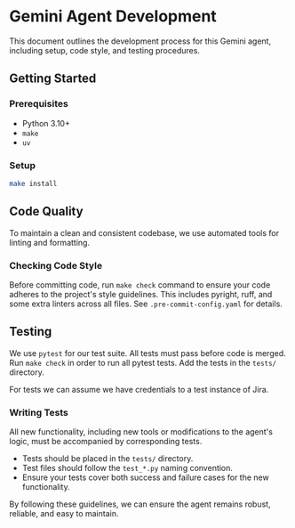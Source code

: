 # Gemini Agent Development

This document outlines the development process for this Gemini agent, including setup, code style, and testing procedures.

## Getting Started

### Prerequisites

- Python 3.10+
- `make`
- `uv`

### Setup

```bash
make install
```

## Code Quality

To maintain a clean and consistent codebase, we use automated tools for linting and formatting.

### Checking Code Style

Before committing code, run `make check` command to ensure your code adheres to the project's style guidelines. This includes pyright, ruff, and some extra linters across all files. See `.pre-commit-config.yaml` for details.

## Testing

We use `pytest` for our test suite. All tests must pass before code is merged. Run `make check` in order to run all pytest tests. Add the tests in the `tests/` directory.

For tests we can assume we have credentials to a test instance of Jira.

### Writing Tests


All new functionality, including new tools or modifications to the agent's logic, must be accompanied by corresponding tests.

-   Tests should be placed in the `tests/` directory.
-   Test files should follow the `test_*.py` naming convention.
-   Ensure your tests cover both success and failure cases for the new functionality.

By following these guidelines, we can ensure the agent remains robust, reliable, and easy to maintain.
